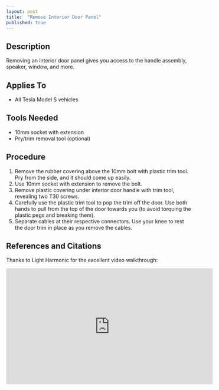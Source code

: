 ```yaml
---
layout: post
title:  "Remove Interior Door Panel"
published: true
---
```


## Description

Removing an interior door panel gives you access to the handle assembly, speaker, window, and more.

## Applies To

* All Tesla Model S vehicles

## Tools Needed

* 10mm socket with extension
* Pry/trim removal tool (optional)

## Procedure

1. Remove the rubber covering above the 10mm bolt with plastic trim tool. Pry from the side, and it should come up easily.
2. Use 10mm socket with extension to remove the bolt.
3. Remove plastic covering under interior door handle with trim tool, revealing two T30 screws.
4. Carefully use the plastic trim tool to pop the trim off the door. Use both hands to pull from the top of the door towards you (to avoid torquing the plastic pegs and breaking them).
5. Separate cables at their respective connectors. Use your knee to rest the door trim in place as you remove the cables.


## References and Citations

Thanks to Light Harmonic for the excellent video walkthrough:

<iframe width="560" height="315" src="https://www.youtube.com/embed/ml8gHeT0Jhc?rel=0" frameborder="0" allow="autoplay; encrypted-media" allowfullscreen></iframe>
